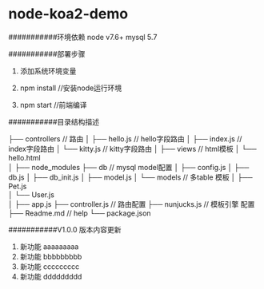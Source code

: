node-koa2-demo
===========================

###########环境依赖
node v7.6+
mysql 5.7

###########部署步骤
1. 添加系统环境变量
    

2. npm install  //安装node运行环境

3. npm start   //前端编译




###########目录结构描述

├── controllers                 // 路由
│   ├── hello.js                // hello字段路由
│   ├── index.js         		// index字段路由
│   └── kitty.js               	// kitty字段路由
│
├── views                       // html模板
│   └── hello.html              
│
├── node_modules
├── db                          // mysql model配置
│   ├── config.js
│   ├── db.js
│   ├── db_init.js
│   ├── model.js
│   └── models					// 多table 模板
│   	├── Pet.js 				
│   	└── User.js 			
│
├── app.js
├── controller.js 				// 路由配置
├── nunjucks.js 				// 模板引擎 配置
├── Readme.md                   // help
└── package.json



###########V1.0.0 版本内容更新
1. 新功能	 aaaaaaaaa
2. 新功能	 bbbbbbbbb
3. 新功能	 ccccccccc
4. 新功能	 ddddddddd